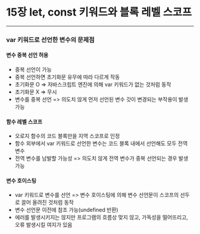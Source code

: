 # 15장 let, const 키워드와 블록 레벨 스코프

---

### var 키워드로 선언한 변수의 문제점

#### 변수 중복 선언 허용

* 중복 선언이 가능
* 중복 선언하면 초기화문 유무에 따라 다르게 작동
* 초기화문 O => 자바스크립트 엔진에 의해 var 키워드가 없는 것처럼 동작
* 초기화문 X => 무시
* 변수를 중복 선언 => 의도치 않게 먼저 선언된 변수 갓이 변경되는 부작용이 발생 가능

#### 함수 레벨 스코프

* 오로지 함수의 코드 블록만을 지역 스코프로 인정
* 함수 외부에서 var 키워드로 선언한 변수는 코드 블록 내에서 선언해도 모두 전역 변수
* 전역 변수를 남발할 가능성 => 의도치 않게 전역 변수가 중복 선언되는 경우 발생 가능

#### 변수 호이스팅

* var 키워드로 변수를 선언 => 변수 호이스팅에 의해 변수 선언문이 스코프의 선두로 끌어 올려진 것처럼 동작
* 변수 선언문 이전에 참조 가능(undefined 반환)
* 에러를 발생시키지는 않지만 프로그램의 흐름상 맞지 않고, 가독성을 떨어뜨리고, 오류 발생시킬 여지가 있음
